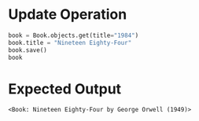 # Update Operation

```python
book = Book.objects.get(title="1984")
book.title = "Nineteen Eighty-Four"
book.save()
book
```

# Expected Output

`<Book: Nineteen Eighty-Four by George Orwell (1949)>`
